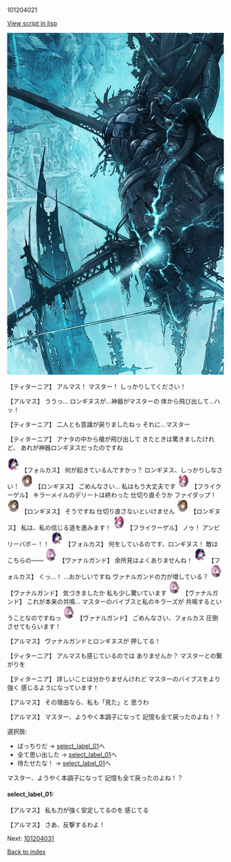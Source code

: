 101204021

[View script in lisp](../scripts/101204021.txt)

![underground_world_3.png](../images/backgrounds/underground_world_3.png)

【ティターニア】
アルマス！
マスター！
しっかりしてください！

【アルマス】
ううっ…
ロンギヌスが…神器がマスターの
体から飛び出して…ハッ！

【ティターニア】
二人とも意識が戻りましたねっ
それに…マスター

【ティターニア】
アナタの中から槍が飛び出して
きたときは驚きましたけれど、
あれが神器ロンギヌスだったのですね

<img src="../images/units/3301811.png" alt="3301811.png" height="34"/>
【フォルカス】
何が起きているんですかっ？
ロンギヌス、しっかりしなさい！

<img src="../images/units/3300111.png" alt="3300111.png" height="34"/>
【ロンギヌス】
ごめんなさい…
私はもう大丈夫です

<img src="../images/units/3500211.png" alt="3500211.png" height="34"/>
【フライクーゲル】
キラーメイルのデリートは終わった
仕切り直そうか
ファイダップ！

<img src="../images/units/3300111.png" alt="3300111.png" height="34"/>
【ロンギヌス】
そうですね
仕切り直さないといけません

<img src="../images/units/3300111.png" alt="3300111.png" height="34"/>
【ロンギヌス】
私は、私の信じる道を進みます！

<img src="../images/units/3500211.png" alt="3500211.png" height="34"/>
【フライクーゲル】
ノゥ！
アンビリーバボ－！！

<img src="../images/units/3301811.png" alt="3301811.png" height="34"/>
【フォルカス】
何をしているのです、ロンギヌス！
敵はこちらの――

<img src="../images/units/3601111.png" alt="3601111.png" height="34"/>
【ヴァナルガンド】
余所見はよくありませんね！

<img src="../images/units/3301811.png" alt="3301811.png" height="34"/>
【フォルカス】
くっ…！
…おかしいですね
ヴァナルガンドの力が増している？

<img src="../images/units/3601111.png" alt="3601111.png" height="34"/>
【ヴァナルガンド】
気づきましたか
私も少し驚いています

<img src="../images/units/3601111.png" alt="3601111.png" height="34"/>
【ヴァナルガンド】
これが本来の共鳴…
マスターのバイブスと私のキラーズが
共鳴するということなのですねっ

<img src="../images/units/3601111.png" alt="3601111.png" height="34"/>
【ヴァナルガンド】
ごめんなさい、フォルカス
圧倒させてもらいます！

【アルマス】
ヴァナルガンドとロンギヌスが
押してる！

【ティターニア】
アルマスも感じているのでは
ありませんか？
マスターとの繋がりを

【ティターニア】
詳しいことは分かりませんけれど
マスターのバイブスをより強く
感じるようになっています！

【アルマス】
その理由なら、私も「見た」と
思うわ

【アルマス】
マスター、ようやく本調子になって
記憶も全て戻ったのよね！？

選択肢:
- ばっちりだ → [select_label_01](#select_label_01)へ
- 全て思い出した → [select_label_01](#select_label_01)へ
- 待たせたな！ → [select_label_01](#select_label_01)へ

マスター、ようやく本調子になって
記憶も全て戻ったのよね！？

#### select_label_01:

【アルマス】
私も力が強く安定してるのを
感じてる

【アルマス】
さあ、反撃するわよ！

Next: [101204031](101204031.md)

[Back to index](index.md)
